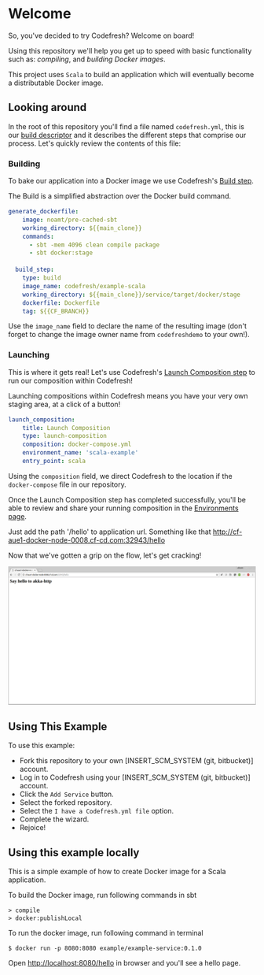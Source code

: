 # Welcome

So, you've decided to try Codefresh? Welcome on board!

Using this repository we'll help you get up to speed with basic functionality such as: *compiling*, and *building Docker images*.

This project uses `Scala` to build an application which will eventually become a distributable Docker image.

## Looking around

In the root of this repository you'll find a file named `codefresh.yml`, this is our [build descriptor](https://docs.codefresh.io/docs/what-is-the-codefresh-yaml) and it describes the different steps that comprise our process.
Let's quickly review the contents of this file:


### Building

To bake our application into a Docker image we use Codefresh's [Build step](https://docs.codefresh.io/docs/steps#section-build).

The Build is a simplified abstraction over the Docker build command.

```yml
generate_dockerfile:
    image: noamt/pre-cached-sbt
    working_directory: ${{main_clone}}
    commands:
      - sbt -mem 4096 clean compile package
      - sbt docker:stage

  build_step:
    type: build
    image_name: codefresh/example-scala
    working_directory: ${{main_clone}}/service/target/docker/stage
    dockerfile: Dockerfile
    tag: ${{CF_BRANCH}}
```

Use the `image_name` field to declare the name of the resulting image (don't forget to change the image owner name from `codefreshdemo` to your own!).

### Launching

This is where it gets real! Let's use Codefresh's [Launch Composition step](https://docs.codefresh.io/docs/steps#section-launch-composition) to run our composition within Codefresh!

Launching compositions within Codefresh means you have your very own staging area, at a click of a button!

```yml
launch_composition:
    title: Launch Composition
    type: launch-composition
    composition: docker-compose.yml
    environment_name: 'scala-example'
    entry_point: scala
```

Using the `composition` field, we direct Codefresh to the location if the `docker-compose` file in our repository.

Once the Launch Composition step has completed successfully, you'll be able to review and share your running composition in the [Environments page](https://docs.codefresh.io/docs/share-environment-with-your-test).

Just add the path '/hello' to application url. Something like that http://cf-aue1-docker-node-0008.cf-cd.com:32943/hello

Now that we've gotten a grip on the flow, let's get cracking!

<p align="center">
  <img src="./images/codefresh_scala_example.png">
</p>

## Using This Example

To use this example:

* Fork this repository to your own [INSERT_SCM_SYSTEM (git, bitbucket)] account.
* Log in to Codefresh using your [INSERT_SCM_SYSTEM (git, bitbucket)] account.
* Click the `Add Service` button.
* Select the forked repository.
* Select the `I have a Codefresh.yml file` option.
* Complete the wizard.
* Rejoice!

## Using this example locally

This is a simple example of how to create Docker image for a Scala
application.

To build the Docker image, run following commands in sbt
```
> compile
> docker:publishLocal
```

To run the docker image, run following command in terminal
```
$ docker run -p 8080:8080 example/example-service:0.1.0
```

Open [http://localhost:8080/hello](http://localhost:8080/hello) in browser
and you'll see a hello page.
